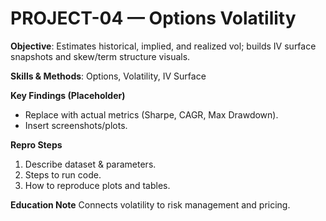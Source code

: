 # PROJECT-04 — Options Volatility
**Objective**: Estimates historical, implied, and realized vol; builds IV surface snapshots and skew/term structure visuals.

**Skills & Methods**: Options, Volatility, IV Surface

**Key Findings (Placeholder)**
- Replace with actual metrics (Sharpe, CAGR, Max Drawdown).
- Insert screenshots/plots.

**Repro Steps**
1. Describe dataset & parameters.
2. Steps to run code.
3. How to reproduce plots and tables.

**Education Note**
Connects volatility to risk management and pricing.